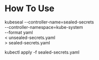 # How To Use
kubeseal --controller-name=sealed-secrets \
         --controller-namespace=kube-system \
         --format yaml \
         < unsealed-secrets.yaml \
         > sealed-secrets.yaml

kubectl apply -f sealed-secrets.yaml